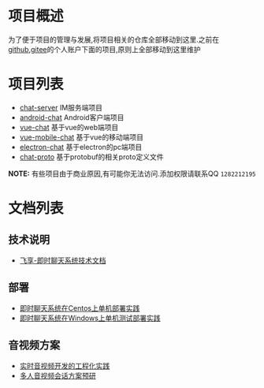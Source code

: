 # 项目概述
为了便于项目的管理与发展,将项目相关的仓库全部移动到这里.之前在[github](https://github.com/comsince),[gitee](https://gitee.com/)的个人账户下面的项目,原则上全部移动到这里维护

# 项目列表
* [chat-server](https://github.com/fsharechat/chat-server)  IM服务端项目
* [android-chat](https://github.com/fsharechat/android-chat) Android客户端项目
* [vue-chat](https://github.com/fsharechat/vue-chat)  基于vue的web端项目
* [vue-mobile-chat](https://github.com/fsharechat/vue-mobile-chat) 基于vue的移动端项目
* [electron-chat](https://github.com/fsharechat/electron-chat) 基于electron的pc端项目
* [chat-proto](https://github.com/fsharechat/chat-proto) 基于protobuf的相关proto定义文件

**NOTE:** 有些项目由于商业原因,有可能你无法访问.添加权限请联系QQ `1282212195`

# 文档列表
## 技术说明
* [飞享-即时聊天系统技术文档](https://www.comsince.cn/2020/05/18/universe-push-tech-doc/)
## 部署
* [即时聊天系统在Centos上单机部署实践](https://www.comsince.cn/2020/04/13/universe-push-start-on-centos/)
* [即时聊天系统在Windows上单机测试部署实践](https://www.comsince.cn/2020/05/07/universe-push-start-on-windows/)
## 音视频方案
* [实时音视频开发的工程化实践](https://www.comsince.cn/2020/03/04/web-rtc/)
* [多人音视频会话方案预研](https://www.comsince.cn/2020/06/01/muti-conference-webrtc/)
